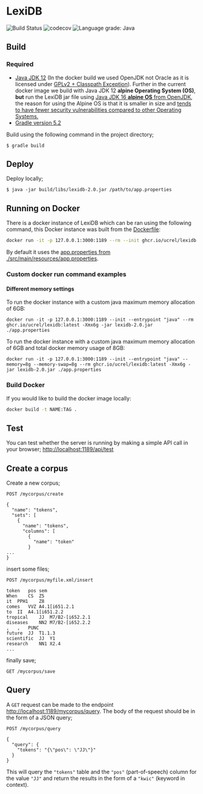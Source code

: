 # LexiDB 
![Build Status](https://github.com/matthewcoole/cdb/workflows/build/badge.svg)
![codecov](https://codecov.io/gh/matthewcoole/cdb/branch/master/graph/badge.svg?token=XdKEOwSdnQ) 
![Language grade: Java](https://img.shields.io/lgtm/grade/java/g/matthewcoole/lexidb.svg?logo=lgtm&logoWidth=18)
## Build
### Required
- [Java JDK 12](https://jdk.java.net/archive/) (In the docker build we used OpenJDK not Oracle as it is licensed under [GPLv2 + Classpath Exception](https://openjdk.java.net/legal/gplv2+ce.html)). Further in the current docker image we build with Java JDK 12 **alpine Operating System (OS)**, **but** run the LexiDB jar file using [Java JDK 16 **alpine OS** from OpenJDK](https://openjdk.java.net/projects/jdk/16/), the reason for using the Alpine OS is that it is smaller in size and [tends to have fewer security vulnerabilities compared to other Operating Systems.](https://snyk.io/blog/docker-for-java-developers/)
- [Gradle version 5.2](https://gradle.org/)

Build using the following command in the project directory;

```
$ gradle build
```


## Deploy

Deploy locally;

```
$ java -jar build/libs/lexidb-2.0.jar /path/to/app.properties
```

## Running on Docker

There is a docker instance of LexiDB which can be ran using the following command, this Docker instance was built from the [Dockerfile](./Dockerfile):

``` bash
docker run -it -p 127.0.0.1:3000:1189 --rm --init ghcr.io/ucrel/lexidb:latest
```

By default it uses the [app.properties from ./src/main/resources/app.properties](./src/main/resources/app.properties).

### Custom docker run command examples

#### Different memory settings

To run the docker instance with a custom java maximum memory allocation of 6GB:

```
docker run -it -p 127.0.0.1:3000:1189 --init --entrypoint "java" --rm ghcr.io/ucrel/lexidb:latest -Xmx6g -jar lexidb-2.0.jar ./app.properties
```

To run the docker instance with a custom java maximum memory allocation of 6GB and total docker memory usage of 8GB:

```
docker run -it -p 127.0.0.1:3000:1189 --init --entrypoint "java" --memory=8g --memory-swap=8g --rm ghcr.io/ucrel/lexidb:latest -Xmx6g -jar lexidb-2.0.jar ./app.properties
```

### Build Docker

If you would like to build the docker image locally:

``` bash
docker build -t NAME:TAG .
```

## Test

You can test whether the server is running by making a simple API call in your browser; [http://localhost:1189/api/test](http://localhost:1189/api/test)

## Create a corpus

Create a new corpus;

```http request
POST /mycorpus/create

{
  "name": "tokens",
  "sets": [
    {
      "name": "tokens",
      "columns": [
        {
          "name": "token"
        }
...
}
```

insert some files;

```http request
POST /mycorpus/myfile.xml/insert

token   pos sem
When	CS	Z5
it	PPH1	Z8
comes	VVZ	A4.1[i651.2.1
to	II	A4.1[i651.2.2
tropical	JJ	M7/B2-[i652.2.1
diseases	NN2	M7/B2-[i652.2.2
,	,	PUNC
future	JJ	T1.1.3
scientific	JJ	Y1
research	NN1	X2.4
...
```

finally save;

```http request
GET /mycorpus/save
```

## Query

A `GET` request can be made to the endpoint [http://localhost:1189/mycorpus/query](http://localhost:1189/mycorpus/query). The body of the request should be in the form of a JSON query;

```http request
POST /mycorpus/query

{
  "query": {
    "tokens": "{\"pos\": \"JJ\"}"
  }
}
```

This will query the `"tokens"` table and the `"pos"` (part-of-speech) column for the value `"JJ"` and return the results in the form of a `"kwic"` (keyword in context).
